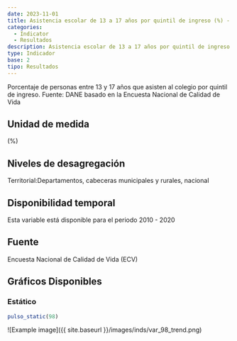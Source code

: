 ```yaml
---
date: 2023-11-01
title: Asistencia escolar de 13 a 17 años por quintil de ingreso (%) - quintil 5( zona )
categories:
  - Indicator
  - Resultados
description: Asistencia escolar de 13 a 17 años por quintil de ingreso (%) - quintil 5
type: Indicador
base: 2
tipo: Resultados
--- 
```


Porcentaje de personas entre 13 y 17 años que asisten al colegio por quintil de ingreso.
Fuente: DANE basado en la Encuesta Nacional de Calidad de Vida

## Unidad de medida
(%)

## Niveles de desagregación
Territorial:Departamentos, cabeceras municipales y rurales, nacional

## Disponibilidad temporal
Esta variable está disponible para el periodo 2010 - 2020

## Fuente
Encuesta Nacional de Calidad de Vida (ECV)

## Gráficos Disponibles

### Estático

``` R
pulso_static(98)
```

![Example image]({{ site.baseurl }}/images/inds/var_98_trend.png)